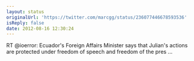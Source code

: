 ```yaml
---
layout: status
originalUrl: 'https://twitter.com/marcgg/status/236077446678593536'
isReply: false
date: 2012-08-16 12:30:24
---
```


RT @ioerror: Ecuador's Foreign Affairs Minister says that Julian's actions are protected under freedom of speech and freedom of the pres ...
